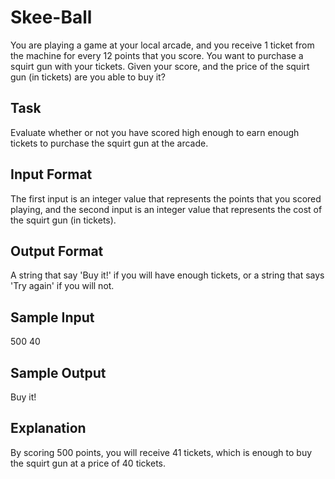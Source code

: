 # Skee-Ball

You are playing a game at your local arcade, and you receive 1 ticket from the machine for every 12 points that you score. You want to purchase a squirt gun with your tickets. Given your score, and the price of the squirt gun (in tickets) are you able to buy it?

## Task 
Evaluate whether or not you have scored high enough to earn enough tickets to purchase the squirt gun at the arcade.

## Input Format 
The first input is an integer value that represents the points that you scored playing, and the second input is an integer value that represents the cost of the squirt gun (in tickets).

## Output Format 
A string that say 'Buy it!' if you will have enough tickets, or a string that says 'Try again' if you will not.

## Sample Input 
500
40

## Sample Output
Buy it!

## Explanation
By scoring 500 points, you will receive 41 tickets, which is enough to buy the squirt gun at a price of 40 tickets.
